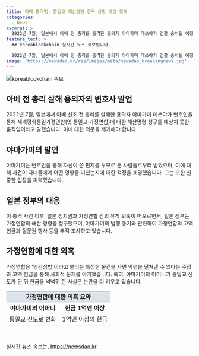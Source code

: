```yaml
---
title: 아베 총격범, 통일교 해산명령 청구 상황 예상 못해
categories:
  - News
excerpt: >
  2022년 7월, 일본에서 아베 전 총리를 총격한 용의자 야마가미 데쓰야가 검찰 송치될 예정이다. 야마가미는 사건 이후에 해산명령 청구 등의 움직임을 보였고, 변호인단은 그가 현재와 같은 상황이 될 것으로 생각하지 않았다고 전했다. 이에 대해 야마가미는 가정연합 신도를 부모로 둔 이들로부터 편지를 받았다며 사건이 자녀들에게 좋았는지 나빴는지 모르겠다고 말했다. 이 사건은 일본 정치권과 가정연합 간의 유착도 논란이 되고 있으며, 일본 정부는 가정연합의 고액 헌금 등을 조사하는 등 관련 사안에 대해 진행 중이다.
feature_text: >
  ## koreablockchain 실시간 뉴스 속보입니다.

  2022년 7월, 일본에서 아베 전 총리를 총격한 용의자 야마가미 데쓰야가 검찰 송치될 예정이다. 야마가미는 사건 이후에 해산명령 청구 등의 움직임을 보였고, 변호인단은 그가 현재와 같은 상황이 될 것으로 생각하지 않았다고 전했다. 이에 대해 야마가미는 가정연합 신도를 부모로 둔 이들로부터 편지를 받았다며 사건이 자녀들에게 좋았는지 나빴는지 모르겠다고 말했다. 이 사건은 일본 정치권과 가정연합 간의 유착도 논란이 되고 있으며, 일본 정부는 가정연합의 고액 헌금 등을 조사하는 등 관련 사안에 대해 진행 중이다.
image: 'https://newsdao.kr/res/images/meta/newsdao_breakingnews.jpg'
---
```


<p><img src="https://newsdao.kr/res/images/meta/newsdao_breakingnews.jpg" alt="koreablockchain 속보" /></p>

<h2 data-ke-size="size26">아베 전 총리 살해 용의자의 변호사 발언</h2>

<p data-ke-size="size16">2022년 7월, 일본에서 아베 신조 전 총리를 살해한 용의자 야마가미 데쓰야가 변호인을 통해 세계평화통일가정연합(옛 통일교·가정연합)에 대한 해산명령 청구를 예상치 못한 움직임이라고 말했습니다. 이에 대한 의문을 제기해야 합니다.</p>

<h2 data-ke-size="size26">야마가미의 발언</h2>

<p data-ke-size="size16">야마가미는 변호인을 통해 자신이 쓴 편지를 부모로 둔 사람들로부터 받았으며, 이에 대해 사건이 자녀들에게 어떤 영향을 미쳤는지에 대한 걱정을 표명했습니다. 그는 또한 신중한 입장을 피력했습니다.</p>

<h2 data-ke-size="size26">일본 정부의 대응</h2>

<p data-ke-size="size16">이 총격 사건 이후, 일본 정치권과 가정연합 간의 유착 의혹이 떠오르면서, 일본 정부는 가정연합의 해산 명령을 청구했으며, 야마가미의 범행 동기와 관련하여 가정연합의 고액 헌금과 질문권 행사 등을 추적 조사하고 있습니다.</p>

<h2 data-ke-size="size26">가정연합에 대한 의혹</h2>

<p data-ke-size="size16">가정연합은 '영감상법'이라고 불리는 특정한 물건을 사면 악령을 떨쳐낼 수 있다는 주장과 고액 헌금을 통해 사회적 문제를 야기했습니다. 특히, 야마가미의 어머니가 통일교 신도가 된 뒤 헌금을 넉넉히 한 사실은 논란을 더 키우고 있습니다.</p>

<table>
    <tbody>
        <tr>
            <td style="text-align: center; background-color: #21538527;" colspan="2"><b>가정연합에 대한 의혹 요약</b></td>
        </tr>
        <tr>
            <td style="text-align: center;"><b>야마가미의 어머니</b></td>
            <td style="text-align: center;"><b>헌금 1억엔 이상</b></td>
        </tr>
        <tr>
            <td>통일교 신도로 변화</td>
            <td>1억엔 이상의 헌금</td>
        </tr>
    </tbody>
</table>

<p data-ke-size="size16">&nbsp;</p>
실시간 뉴스 속보는, <a href="https://newsdao.kr" rel="dofollow">https://newsdao.kr</a>


